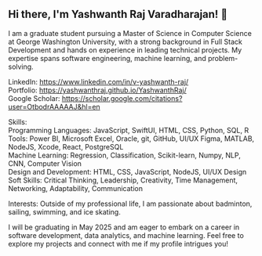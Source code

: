 ## Hi there, I'm Yashwanth Raj Varadharajan! 👋
I am a graduate student pursuing a Master of Science in Computer Science at George Washington University, with a strong background in Full Stack Development and hands on experience in leading technical projects. My expertise spans software engineering, machine learning, and problem-solving.

LinkedIn: https://www.linkedin.com/in/v-yashwanth-raj/
<br>
Portfolio: https://yashwanthraj.github.io/YashwanthRaj/
<br>
Google Scholar: https://scholar.google.com/citations?user=OtbodrAAAAAJ&hl=en

Skills: <br>
Programming Languages: JavaScript, SwiftUI, HTML, CSS, Python, SQL, R <br>
Tools: Power BI, Microsoft Excel, Oracle, git, GitHub, UI/UX Figma, MATLAB, NodeJS, Xcode, React, PostgreSQL <br>
Machine Learning: Regression, Classification, Scikit-learn, Numpy, NLP, CNN, Computer Vision  <br>
Design and Development: HTML, CSS, JavaScript, NodeJS, UI/UX Design <br>
Soft Skills: Critical Thinking, Leadership, Creativity, Time Management, Networking, Adaptability, Communication <br>

Interests:
Outside of my professional life, I am passionate about badminton, sailing, swimming, and ice skating.

I will be graduating in May 2025 and am eager to embark on a career in software development, data analytics, and machine learning. Feel free to explore my projects and connect with me if my profile intrigues you!
